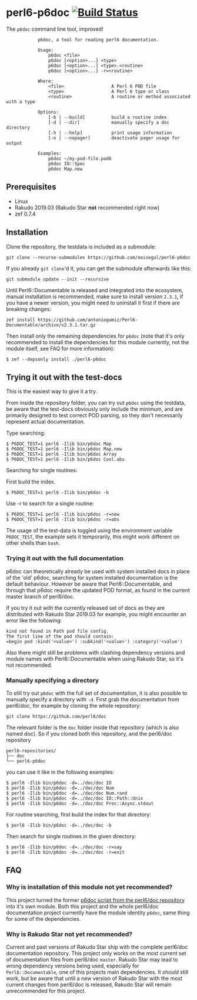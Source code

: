 # perl6-p6doc [![Build Status](https://travis-ci.org/noisegul/perl6-p6doc.svg?branch=master)](https://travis-ci.org/noisegul/perl6-p6doc)

The `p6doc` command line tool, improved!

``` perl6
            p6doc, a tool for reading perl6 documentation.

            Usage:
                p6doc <file>
                p6doc [<option>...] <type>
                p6doc [<option>...] <type>.<routine>
                p6doc [<option>...] -r=<routine>

            Where:
                <file>                  A Perl 6 POD file
                <type>                  A Perl 6 type or class
                <routine>               A routine or method associated with a type

            Options:
                [-b | --build]          build a routine index
                [-d | --dir]            manually specify a doc directory
                [-h | --help]           print usage information
                [-n | --nopager]        deactivate pager usage for output

            Examples:
                p6doc ~/my-pod-file.pod6
                p6doc IO::Spec
                p6doc Map.new
```

## Prerequisites

- Linux
- Rakudo 2019.03 (Rakudo Star **not** recommended right now)
- zef 0.7.4

## Installation

Clone the repository, the testdata is included as a submodule:

```
git clone --recurse-submodules https://github.com/noisegul/perl6-p6doc
```

If you already `git clone`'d it, you can get the submodule afterwards like this:

```
git submodule update --init --recursive
```

Until Perl6::Documentable is released and integrated into the ecosystem, manual
installation is recommended, make sure to install version `2.3.1`, if you have
a newer version, you might need to uninstall it first if there are breaking
changes:

```
zef install https://github.com/antoniogamiz/Perl6-Documentable/archive/v2.3.1.tar.gz
```

Then install only the remaining dependencies for `p6doc` (note that it's
only recommended to install the dependencies for this module currently, not
the module itself, see FAQ for more information):

```
$ zef --depsonly install ./perl6-p6doc
```

## Trying it out with the test-docs

This is the easiest way to give it a try.

From inside the repository folder, you can try out `p6doc` using the testdata,
be aware that the test-docs obviously only include the minimum, and are
primarily designed to test correct POD parsing, so they don't necessarily
represent actual documentation.

Type searching:
```
$ P6DOC_TEST=1 perl6 -Ilib bin/p6doc Map
$ P6DOC_TEST=1 perl6 -Ilib bin/p6doc Map.new
$ P6DOC_TEST=1 perl6 -Ilib bin/p6doc Array
$ P6DOC_TEST=1 perl6 -Ilib bin/p6doc Cool.abs
```

Searching for single routines:

First build the index.
```
$ P6DOC_TEST=1 perl6 -Ilib bin/p6doc -b
```

Use -r to search for a single routine:

```
$ P6DOC_TEST=1 perl6 -Ilib bin/p6doc -r=new
$ P6DOC_TEST=1 perl6 -Ilib bin/p6doc -r=abs
```

The usage of the test-data is toggled using the environment variable
`P6DOC_TEST`, the example sets it temporarily, this might work different
on other shells than `bash`.

### Trying it out with the full documentation

p6doc can theoretically already be used with system installed docs in place
of the 'old' p6doc, searching for system installed documentation is the default
behaviour. However be aware that Perl6::Documentable, and through that p6doc
require the updated POD format, as found in the current master branch of perl6/doc.

If you try it out with the currently released set of docs as they
are distributed with Rakudo Star 2019.03 for example, you might
encounter an error like the following:

```
kind not found in Path pod file config.
The first line of the pod should contain:
=begin pod :kind('<value>') :subkind('<value>') :category('<value')
```

Also there might still be problems with clashing dependency versions and
module names with Perl6::Documentable when using Rakudo Star, so it's
not recommended.

### Manually specifying a directory

To still try out `p6doc` with the full set of documentation, it is also possible
to manually specify a directory with `-d`. First grab the
documentation from perl6/doc, for example by cloning the whole repository:

```
git clone https://github.com/perl6/doc
```

The relevant folder is the `doc` folder inside that repository (which is also
named doc).
So if you cloned both this repository, and the perl6/doc repository

```
perl6-repositories/
├── doc
└── perl6-p6doc
```

you can use it like in the following examples:

```
$ perl6 -Ilib bin/p6doc -d=../doc/doc IO
$ perl6 -Ilib bin/p6doc -d=../doc/doc Num
$ perl6 -Ilib bin/p6doc -d=../doc/doc Num.rand
$ perl6 -Ilib bin/p6doc -d=../doc/doc IO::Path::Unix
$ perl6 -Ilib bin/p6doc -d=../doc/doc Proc::Async.stdout
```

For routine searching, first build the index for that directory:

```
$ perl6 -Ilib bin/p6doc -d=../doc/doc -b
```

Then search for single routines in the given directory:

```
$ perl6 -Ilib bin/p6doc -d=../doc/doc -r=say
$ perl6 -Ilib bin/p6doc -d=../doc/doc -r=exit
```

## FAQ

### Why is installation of this module not yet recommended?

This project turned the former
[p6doc script from the perl6/doc repository](https://github.com/perl6/doc/blob/a38f5a5fb480aa51009e2be206c7d7d4196ac347/bin/p6doc)
into it's own module.
Both this project and the whole perl6/doc documentation project currently have
the module identity `p6doc`, same thing for some of the dependencies.

### Why is Rakudo Star not yet recommended?

Current and past versions of Rakudo Star ship with the complete perl6/doc documentation
repository. This project only works on the most current set of documentation files from
perl6/doc `master`. Rakudo Star may lead to wrong dependency versions being used, especially for
`Perl6::Documentable`, one of this projects main dependencies. It *should* still work,
but be aware that until a new version of Rakudo Star with the most current changes
from perl6/doc is released, Rakudo Star will remain unrecommended for this project.
